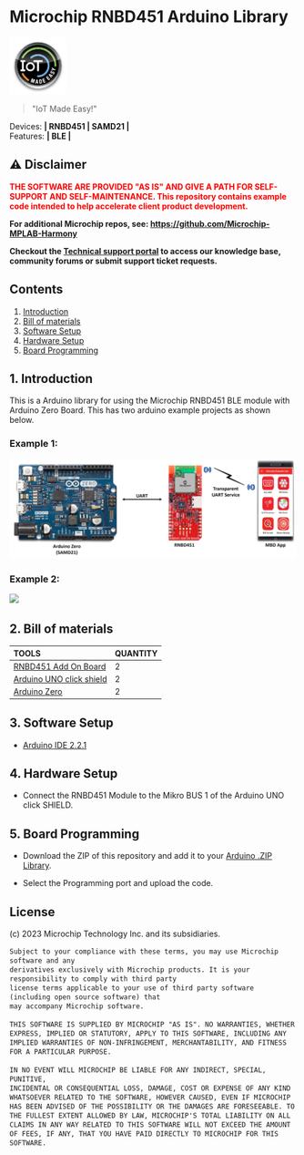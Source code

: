 # Microchip RNBD451 Arduino Library


<img src="docs/IoT-Made-Easy-Logo.png" width=100>


> "IoT Made Easy!" 

Devices: **| RNBD451 | SAMD21 |**<br>
Features: **| BLE |**


## ⚠ Disclaimer

<p><span style="color:red"><b>
THE SOFTWARE ARE PROVIDED "AS IS" AND GIVE A PATH FOR SELF-SUPPORT AND SELF-MAINTENANCE. This repository contains example code intended to help accelerate client product development. </br>

For additional Microchip repos, see: <a href="https://github.com/Microchip-MPLAB-Harmony" target="_blank">https://github.com/Microchip-MPLAB-Harmony</a>

Checkout the <a href="https://microchipsupport.force.com/s/" target="_blank">Technical support portal</a> to access our knowledge base, community forums or submit support ticket requests.
</span></p></b>

## Contents

1. [Introduction](#step1)
1. [Bill of materials](#step2)
1. [Software Setup](#step3)
1. [Hardware Setup](#step4)
1. [Board Programming](#step5)


## 1. Introduction<a name="step1">

This is a Arduino library for using the Microchip RNBD451 BLE module with Arduino Zero Board. This has two arduino example projects as shown below.

### Example 1:

![](docs/rnbd1.png)

### Example 2:

![](docs/rnbd2.png)


## 2. Bill of materials<a name="step2">

| TOOLS | QUANTITY |
| :- | :- |
| [RNBD451 Add On Board](https://www.microchip.com/en-us/development-tool/ev25f14a#:~:text=The%20RNBD451%20Add%20On%20Board,%E2%84%A2%20Add%20On%20Bus%20Standard.) | 2 |
| [Arduino UNO click shield](https://www.mikroe.com/arduino-uno-click-shield) | 2 |
| [Arduino Zero](https://store-usa.arduino.cc/products/arduino-zero) | 2 |

## 3. Software Setup<a name="step3">

- [Arduino IDE 2.2.1](https://www.arduino.cc/en/software)

## 4. Hardware Setup<a name="step4">

- Connect the RNBD451 Module to the Mikro BUS 1 of the Arduino UNO click SHIELD.


## 5. Board Programming<a name="step5">

- Download the ZIP of this repository and add it to your [Arduino .ZIP Library](https://docs.arduino.cc/software/ide-v1/tutorials/installing-libraries#importing-a-zip-library).

- Select the Programming port and upload the code.


## License

(c) 2023 Microchip Technology Inc. and its subsidiaries. 
    
    Subject to your compliance with these terms, you may use Microchip software and any 
    derivatives exclusively with Microchip products. It is your responsibility to comply with third party 
    license terms applicable to your use of third party software (including open source software) that 
    may accompany Microchip software.
    
    THIS SOFTWARE IS SUPPLIED BY MICROCHIP "AS IS". NO WARRANTIES, WHETHER 
    EXPRESS, IMPLIED OR STATUTORY, APPLY TO THIS SOFTWARE, INCLUDING ANY 
    IMPLIED WARRANTIES OF NON-INFRINGEMENT, MERCHANTABILITY, AND FITNESS 
    FOR A PARTICULAR PURPOSE.
    
    IN NO EVENT WILL MICROCHIP BE LIABLE FOR ANY INDIRECT, SPECIAL, PUNITIVE, 
    INCIDENTAL OR CONSEQUENTIAL LOSS, DAMAGE, COST OR EXPENSE OF ANY KIND 
    WHATSOEVER RELATED TO THE SOFTWARE, HOWEVER CAUSED, EVEN IF MICROCHIP 
    HAS BEEN ADVISED OF THE POSSIBILITY OR THE DAMAGES ARE FORESEEABLE. TO 
    THE FULLEST EXTENT ALLOWED BY LAW, MICROCHIP'S TOTAL LIABILITY ON ALL 
    CLAIMS IN ANY WAY RELATED TO THIS SOFTWARE WILL NOT EXCEED THE AMOUNT 
    OF FEES, IF ANY, THAT YOU HAVE PAID DIRECTLY TO MICROCHIP FOR THIS 
    SOFTWARE.

